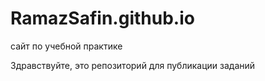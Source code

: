 # RamazSafin.github.io
сайт по учебной практике

Здравствуйте, это репозиторий для публикации заданий
